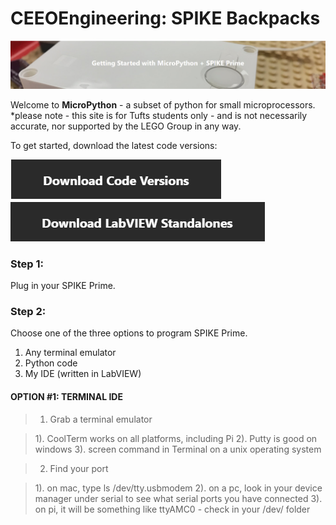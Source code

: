 # CEEOEngineering: SPIKE Backpacks
![](https://github.com/Chenlu-Wu/CEEOEngineering--SPIKE-Backpacks/raw/master/webpic/getstart.png) 

Welcome to __MicroPython__ - a subset of python for small microprocessors. <br>
*please note - this site is for Tufts students only - and is not necessarily accurate, nor supported by the LEGO Group in any way.<br>

To get started, download the latest code versions:<br>


[![](https://github.com/Chenlu-Wu/CEEOEngineering--SPIKE-Backpacks/raw/master/webpic/Codeversions.png)  ](https://drive.google.com/drive/folders/15DpZ5mj2ZChWe8YYptyO587tFtHo1Eoi "![](https://github.com/Chenlu-Wu/CEEOEngineering--SPIKE-Backpacks/raw/master/webpic/Codeversions.png)  ")      [![](https://github.com/Chenlu-Wu/CEEOEngineering--SPIKE-Backpacks/raw/master/webpic/LabviewStandalones.png)](https://drive.google.com/drive/folders/166k8Vc7ZjFBHzkrO7dHIHEkHC7gKq4Na "![](https://github.com/Chenlu-Wu/CEEOEngineering--SPIKE-Backpacks/raw/master/webpic/LabviewStandalones.png)")

### Step 1:
Plug in your SPIKE Prime.

### Step 2:
Choose one of the three options to program SPIKE Prime.
1.  Any terminal emulator
2.  Python code
3.  My IDE (written in LabVIEW)

#### OPTION #1: TERMINAL IDE

> 1. Grab a terminal emulator

>	1). CoolTerm works on all platforms, including Pi
>	2). Putty is good on windows
>	3). screen command in Terminal on a unix operating system

>2. Find your port

>	1). on mac, type ls /dev/tty.usbmodem
>	2). on a pc, look in your device manager under serial to see what serial ports you have connected
>	3). on pi, it will be something like ttyAMC0 - check in your /dev/ folder